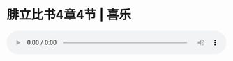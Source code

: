 # 腓立比书4章4节 | 喜乐

<audio style="width: 100%;" preload="false" controls controlslist="nodownload"><source src="https://cdn.simai.ml/audio/mp3/2019/191229_003.mp3" type="audio/mpeg">Your browser does not support the audio element.</audio>



